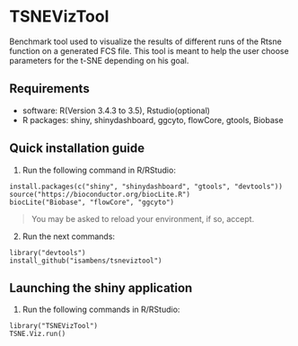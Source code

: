 # TSNEVizTool
Benchmark tool used to visualize the results of different runs of the Rtsne function on a generated FCS file. This tool is meant to help the user choose parameters for the t-SNE depending on his goal.
 
	
## Requirements
  * software: R(Version 3.4.3 to 3.5), Rstudio(optional)
  * R packages: shiny, shinydashboard, ggcyto, flowCore, gtools, Biobase
  
## Quick installation guide

  1. Run the following command in R/RStudio:
```
install.packages(c("shiny", "shinydashboard", "gtools", "devtools"))
source("https://bioconductor.org/biocLite.R")
biocLite("Biobase", "flowCore", "ggcyto")
```
  >You may be asked to reload your environment, if so, accept.
  
  2. Run the next commands:
```
library("devtools")
install_github("isambens/tsneviztool")
```

  
## Launching the shiny application

  1. Run the following commands in R/RStudio:
```
library("TSNEVizTool")
TSNE.Viz.run()
```